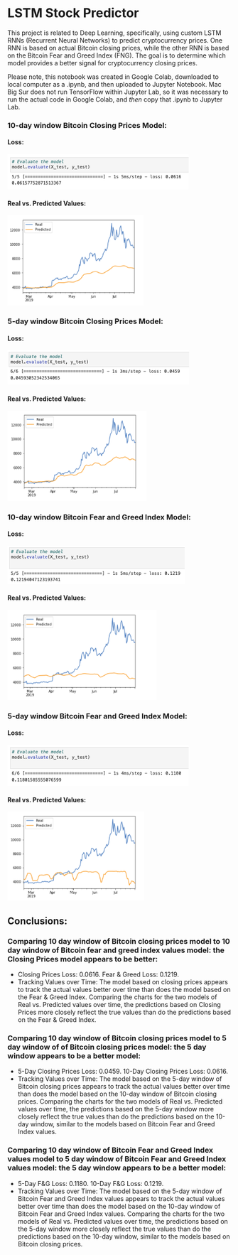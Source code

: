# LSTM Stock Predictor
This project is related to Deep Learning, specifically, using custom LSTM RNNs (Recurrent Neural Networks) to predict cryptocurrency prices.  One RNN is based on actual Bitcoin closing prices, while the other RNN is based on the Bitcoin Fear and Greed Index (FNG).  The goal is to determine which model provides a better signal for cryptocurrency closing prices.

Please note, this notebook was created in Google Colab, downloaded to local computer as a .ipynb, and then uploaded to Jupyter Notebook.  Mac Big Sur does not run TensorFlow within Jupyter Lab, so it was necessary to run the actual code in Google Colab, and *then* copy that .ipynb to Jupyter Lab.

### 10-day window Bitcoin Closing Prices Model:
#### Loss:
![closing_price_10_day_loss](/Screenshots/closing_price_10_day_loss.png?raw=true)
#### Real vs. Predicted Values:
![closing_price_10_day_real_predicted](/Screenshots/closing_price_10_day_real_predicted.png?raw=true)

### 5-day window Bitcoin Closing Prices Model:
#### Loss:
![closing_price_5_day_loss](/Screenshots/closing_price_5_day_loss.png?raw=true)
#### Real vs. Predicted Values:
![closing_price_5_day_real_predicted](/Screenshots/closing_price_5_day_real_predicted.png?raw=true)


### 10-day window Bitcoin Fear and Greed Index Model:
#### Loss:
![fg_10_day_loss](/Screenshots/fg_10_day_loss.png?raw=true)
#### Real vs. Predicted Values:
![fg_10_day_real_predicted](/Screenshots/fg_10_day_real_predicted.png?raw=true)

### 5-day window Bitcoin Fear and Greed Index Model:
#### Loss:
![fg_5_day_loss](/Screenshots/fg_5_day_loss.png?raw=true)
#### Real vs. Predicted Values:
![fg_5_day_real_predicted](/Screenshots/fg_5_day_real_predicted.png?raw=true)

## Conclusions:
### Comparing 10 day window of Bitcoin closing prices model to 10 day window of Bitcoin fear and greed index values model: the Closing Prices model appears to be better:
- Closing Prices Loss: 0.0616.  Fear & Greed Loss: 0.1219.
- Tracking Values over Time: The model based on closing prices appears to track the actual values better over time than does the model based on the Fear & Greed Index.  Comparing the charts for the two models of Real vs. Predicted values over time, the predictions based on Closing Prices more closely reflect the true values than do the predictions based on the Fear & Greed Index.

### Comparing 10 day window of Bitcoin closing prices model to 5 day window of of Bitcoin closing prices model: the 5 day window appears to be a better model:
- 5-Day Closing Prices Loss: 0.0459.  10-Day Closing Prices Loss: 0.0616.
- Tracking Values over Time: The model based on the 5-day window of Bitcoin closing prices appears to track the actual values better over time than does the model based on the 10-day window of Bitcoin closing prices.  Comparing the charts for the two models of Real vs. Predicted values over time, the predictions based on the 5-day window more closely reflect the true values than do the predictions based on the 10-day window, similar to the models based on Bitcoin Fear and Greed Index values.


### Comparing 10 day window of Bitcoin Fear and Greed Index values model to 5 day window of Bitcoin Fear and Greed Index values model: the 5 day window appears to be a better model:
- 5-Day F&G Loss: 0.1180.  10-Day F&G Loss: 0.1219.
- Tracking Values over Time: The model based on the 5-day window of Bitcoin Fear and Greed Index values appears to track the actual values better over time than does the model based on the 10-day window of Bitcoin Fear and Greed Index values.  Comparing the charts for the two models of Real vs. Predicted values over time, the predictions based on the 5-day window more closely reflect the true values than do the predictions based on the 10-day window, similar to the models based on Bitcoin closing prices.